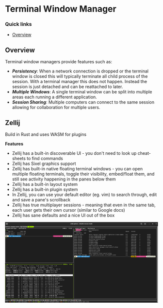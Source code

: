 # Terminal Window Manager

### Quick links
* [Overview](#overview)

## Overview
Terminal window managers provide features such as:
* ***Persistency***: When a network connection is dropped or the terminal window is closed this will 
  typically terminate all child process of the session. With a terminal manager this does not happen. 
  Instead the session is just detached and can be reattached to later.
* ***Multiple Windows***: A single terminal window can be split into multiple areas each running a 
  different application.
* ***Session Sharing***: Multiple computers can connect to the same session allowing for 
  collaboration for multiple users.

## Zellij
Build in Rust and uses WASM for plugins

**Features**
* Zellij has a built-in discoverable UI - you don't need to look up cheat-sheets to find commands
* Zellij has Sixel graphics support
* Zellij has built-in native floating terminal windows - you can open multiple floating terminals, toggle their visibility, embed/float them, and still see activity happening in the panes below them
* Zellij has a built-in layout system
* Zellij has a built-in plugin system
* In Zellij, you can use your default editor (eg. vim) to search through, edit and save a pane's scrollback
* Zellij has true multiplayer sessions - meaning that even in the same tab, each user gets their own cursor (similar to Google docs)
* Zellij has sane defaults and a nice UI out of the box

![Zellij example view](../../../data/images/zellij-mutliple-tabs-and-panes.png)

<!-- 
vim: ts=2:sw=2:sts=2
-->
